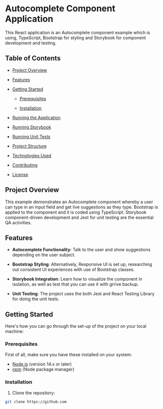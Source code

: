 # Autocomplete Component Application

This React application is an Autocomplete component example which is using, TypeScript, Bootstrap for styling and Storybook for component development and testing.

## Table of Contents

- [Project Overview](#project-overview)

- [Features](#features)

- [Getting Started](#getting-started)

  - [Prerequisites](#prerequisites)

  - [Installation](#installation)

- [Running the Application](#running-the-application)

- [Running Storybook](#running-storybook)

- [Running Unit Tests](#running-unit-tests)

- [Project Structure](#project-structure)

- [Technologies Used](#technologies-used)

- [Contributing](#contributing)

- [License](#license)

## Project Overview

This example demonstrates an Autocomplete component whereby a user can type in an input field and get live suggestions as they type. Bootstrap is applied to the component and it is coded using TypeScript. Storybook component-driven development and Jest for unit testing are the essential QA activities.

## Features

- **Autocomplete Functionality**: Talk to the user and show suggestions depending on the user subject.

- **Bootstrap Styling**: Alternatively, Responsive UI is set up, researching out consistent UI experiences with use of Bootstrap classes.

- **Storybook Integration**: Learn how to visualize the component in isolation, as well as test that you can use it with grrive backup.

- **Unit Testing**: The project uses the both Jest and React Testing Library for doing the unit tests.

## Getting Started
Here's how you can go through the set-up of the project on your local machine:
### Prerequisites
First of all, make sure you have these installed on your system:
- [Node.js](https://nodejs.org/) (version 14.x or later)
- [npm](https://www.npmjs.com/) (Node package manager)
### Installation
1. Clone the repository:
```bash
git clone https://github.com